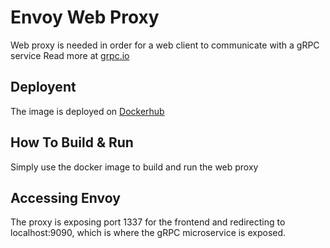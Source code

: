# Envoy Web Proxy

Web proxy is needed in order for a web client to communicate with a gRPC service
Read more at [grpc.io](https://grpc.io/docs/tutorials/basic/web/)

## Deployent

The image is deployed on [Dockerhub](https://hub.docker.com/repository/docker/adamino/grpc-chat-web-proxy)

## How To Build & Run

Simply use the docker image to build and run the web proxy

## Accessing Envoy

The proxy is exposing port 1337 for the frontend and redirecting to localhost:9090, which is where the gRPC microservice is exposed.

